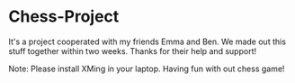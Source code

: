 # Chess-Project
It's a project cooperated with my friends Emma and Ben. We made out this stuff together within two weeks.
Thanks for their help and support!

Note: Please install XMing in your laptop. Having fun with out chess game!
